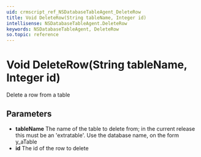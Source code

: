 ```yaml
---
uid: crmscript_ref_NSDatabaseTableAgent_DeleteRow
title: Void DeleteRow(String tableName, Integer id)
intellisense: NSDatabaseTableAgent.DeleteRow
keywords: NSDatabaseTableAgent, DeleteRow
so.topic: reference
---
```


# Void DeleteRow(String tableName, Integer id)

Delete a row from a table

## Parameters

* **tableName** The name of the table to delete from; in the current release this must be an 'extratable'. Use the database name, on the form y_aTable
* **id** The id of the row to delete
